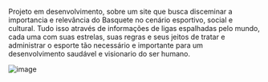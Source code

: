 Projeto em desenvolvimento, sobre um site que busca disceminar a importancia e relevância do Basquete no cenário esportivo, social e cultural. 
  Tudo isso através de informações de ligas espalhadas pelo mundo, cada uma com suas estrelas, suas regras e seus jeitos de tratar e administrar o esporte tão necessário e importante
para um desenvolvimento saudável e visionario do ser humano.

![image](https://github.com/user-attachments/assets/bde54827-1c41-4402-a85e-ae626ed9c1cd)


